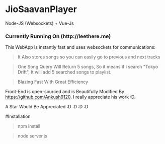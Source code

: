 # JioSaavanPlayer
Node-JS (Websockets) + Vue-Js 

<h3>Currently Running On (http://leethere.me)</h3>


This WebApp is instantly fast and uses websockets for communications:
>It Also stores songs so you can easily go to previous and next tracks

>One Song Query Will Return 5 songs, So it means if i search "Tokyo Drift", It will add 5 searched songs to playlist.

>Blazing Fast With Great Efficiency

Front-End is open-sourced and is Beautifully Modified By https://github.com/Ankush9120. I really appreciate his work :D.

A Star Would Be Appreciated :D :D :D :D 

#Installation 

>npm install

>node server.js
